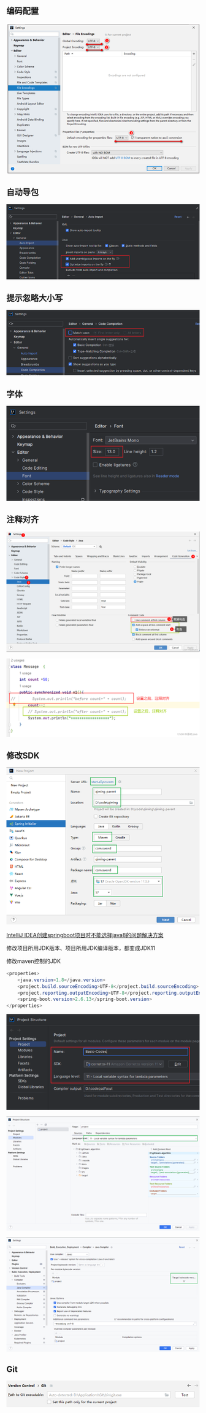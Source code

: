 ## 编码配置
![alt text](../../images/image-17.png)
## 自动导包

![alt text](../../images/image-36.png)

## 提示忽略大小写

![alt text](../../images/image-101.png)

## 字体

![alt text](../../images/image-100.png)

## 注释对齐
![alt text](../../images/image-75.png)

![alt text](../../images/image-38.png)

## 修改SDK
![alt text](../../images/image-120.png)

[IntelliJ IDEA创建springboot项目时不能选择java8的问题解决方案](https://blog.csdn.net/heyl163_/article/details/134746862)

修改项目所用JDK版本、项目所用JDK编译版本，都变成JDK11

修改maven控制的JDK
```java
<properties>
    <java.version>1.8</java.version>
    <project.build.sourceEncoding>UTF-8</project.build.sourceEncoding>
    <project.reporting.outputEncoding>UTF-8</project.reporting.outputEncoding>
    <spring-boot.version>2.6.13</spring-boot.version>
</properties>
```

![alt text](../../images/image-37.png)

![alt text](../../images/image-35.png)

![alt text](../../images/image-87.png)

## Git

![alt text](../../images/image-119.png)

